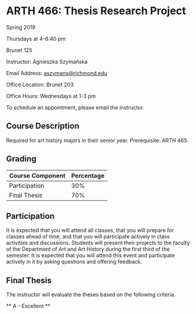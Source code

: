 # ARTH 466: Thesis Research Project
Spring 2019

Thursdays at 4-6:40 pm

Brunet 125

Instructor: Agnieszka Szymańska

Email Address: aszymans@richmond.edu

Office Location: Brunet 203

Office Hours: Wednesdays at 1-3 pm

To schedule an appointment, please email the instructor.

## Course Description
Required for art history majors in their senior year. Prerequisite: ARTH 465.

## Grading

| Course Component | Percentage |
| ------------- | ------------- |
| Participation | 30% |
| Final Thesis | 70% |

## Participation
It is expected that you will attend all classes, that you will prepare for classes ahead of time, and that you will participate actively in class activities and discussions. Students will present their projects to the faculty of the Department of Art and Art History during the first third of the semester. It is expected that you will attend this event and participate actively in it by asking questions and offering feedback.
## Final Thesis
The instructor will evaluate the theses based on the following criteria.

** A - Excellent **

